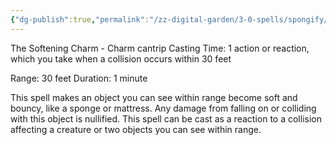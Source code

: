 ```yaml
---
{"dg-publish":true,"permalink":"/zz-digital-garden/3-0-spells/spongify/"}
---
```


The Softening Charm - Charm cantrip
Casting Time: 1 action or reaction, which you take when a collision occurs within 30 feet

Range: 30 feet
Duration: 1 minute

This spell makes an object you can see within range become soft and bouncy, like a sponge or mattress. Any damage from falling on or colliding with this object is nullified. This spell can be cast as a reaction to a collision affecting a creature or two objects you can see within range.